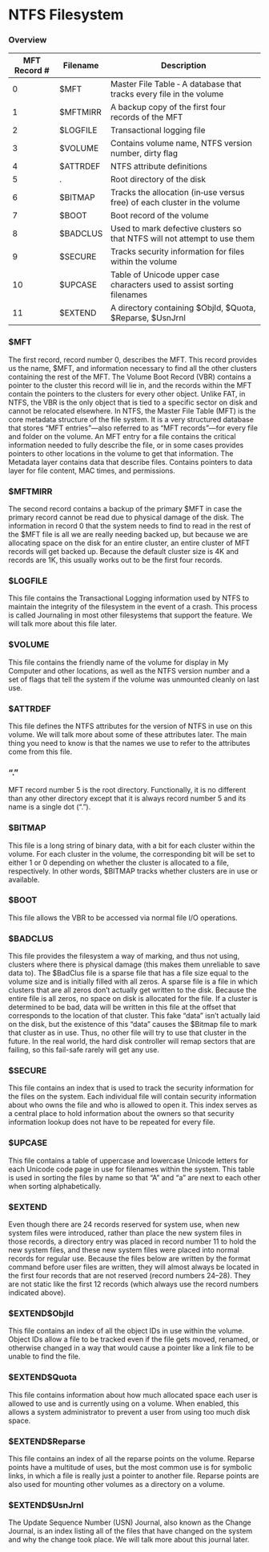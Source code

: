 # NTFS Filesystem

### Overview

| MFT Record # | Filename | Description                                                               |
|--------------|----------|---------------------------------------------------------------------------|
| 0            | $MFT     | Master File Table ‐ A database that tracks every file in the volume       |
| 1            | $MFTMIRR | A backup copy of the first four records of the MFT                        |
| 2            | $LOGFILE | Transactional logging file                                                |
| 3            | $VOLUME  | Contains volume name, NTFS version number, dirty flag                     |
| 4            | $ATTRDEF | NTFS attribute definitions                                                |
| 5            | .        | Root directory of the disk                                                |
| 6            | $BITMAP  | Tracks the allocation (in‐use versus free) of each cluster in the volume  |
| 7            | $BOOT    | Boot record of the volume                                                 |
| 8            | $BADCLUS | Used to mark defective clusters so that NTFS will not attempt to use them |
| 9            | $SECURE  | Tracks security information for files within the volume                   |
| 10           | $UPCASE  | Table of Unicode upper case characters used to assist sorting filenames   |
| 11           | $EXTEND  | A directory containing $ObjId, $Quota, $Reparse, $UsnJrnl                 |  

### $MFT
The first record, record number 0, describes the MFT. This record provides us the name, $MFT, and information necessary to find all the other clusters containing the rest of the MFT. The Volume Boot Record (VBR) contains a pointer to the cluster this record will lie in, and the records within the MFT contain the pointers to the clusters for every other object. Unlike FAT, in NTFS, the VBR is the only object that is tied to a specific sector on disk and cannot be relocated elsewhere. In NTFS, the Master File Table (MFT) is the core metadata structure of the file system. It is a very structured database that stores “MFT entries”—also referred to as “MFT records”—for every file and folder on the volume. An MFT entry for a file contains the critical information needed to fully describe the file, or in some cases provides pointers to other locations in the volume to get that information. The Metadata layer contains data that describe files. Contains pointers to data layer for file content, MAC times, and permissions.

### $MFTMIRR
The second record contains a backup of the primary $MFT in case the primary record cannot be read due to physical damage of the disk. The information in record 0 that the system needs to find to read in the rest of the $MFT file is all we are really needing backed up, but because we are allocating space on the disk for an entire cluster, an entire cluster of MFT records will get backed up. Because the default cluster size is 4K and records are 1K, this usually works out to be the first four records.

### $LOGFILE
This file contains the Transactional Logging information used by NTFS to maintain the integrity of the filesystem in the event of a crash. This process is called Journaling in most other filesystems that support the feature. We will talk more about this file later.

### $VOLUME
This file contains the friendly name of the volume for display in My Computer and other locations, as well as the NTFS version number and a set of flags that tell the system if the volume was unmounted cleanly on last use.

### $ATTRDEF
This file defines the NTFS attributes for the version of NTFS in use on this volume. We will talk more about some of these attributes later. The main thing you need to know is that the names we use to refer to the attributes come from this file.

### “.”
MFT record number 5 is the root directory. Functionally, it is no different than any other directory except that it is always record number 5 and its name is a single dot (“.”).

### $BITMAP
This file is a long string of binary data, with a bit for each cluster within the volume. For each cluster in the volume, the corresponding bit will be set to either 1 or 0 depending on whether the cluster is allocated to a file, respectively. In other words, $BITMAP tracks whether clusters are in use or available.

### $BOOT
This file allows the VBR to be accessed via normal file I/O operations.

### $BADCLUS
This file provides the filesystem a way of marking, and thus not using, clusters where there is physical damage (this makes them unreliable to save data to). The $BadClus file is a sparse file that has a file size equal to the volume size and is initially filled with all zeros. A sparse file is a file in which clusters that are all zeros don’t
actually get written to the disk. Because the entire file is all zeros, no space on disk is allocated for the file. If a cluster is determined to be bad, data will be written in this file at the offset that corresponds to the location of that cluster. This fake “data” isn’t actually laid on the disk, but the existence of this “data” causes the $Bitmap file to mark that cluster as in use. Thus, no other file will try to use that cluster in the future. In the real world, the hard disk controller will remap sectors that are failing, so this fail-safe rarely will get any use.

### $SECURE
This file contains an index that is used to track the security information for the files on the system. Each individual file will contain security information about who owns the file and who is allowed to open it. This index serves as a central place to hold information about the owners so that security information lookup does not have to be repeated for every file.

### $UPCASE
This file contains a table of uppercase and lowercase Unicode letters for each Unicode code page in use for filenames within the system. This table is used in sorting the files by name so that “A” and “a” are next to each other when sorting alphabetically.

### $EXTEND
Even though there are 24 records reserved for system use, when new system files were introduced, rather than place the new system files in those records, a directory entry was placed in record number 11 to hold the new system files, and these new system files were placed into normal records for regular use. Because the files below are written by the format command before user files are written, they will almost always be located in the first four records that are not reserved (record numbers 24–28). They are not static like the first 12 records (which always use the record numbers indicated above).

### $EXTEND\$ObjId
This file contains an index of all the object IDs in use within the volume. Object IDs allow a file to be tracked even if the file gets moved, renamed, or otherwise changed in a way that would cause a pointer like a link file to be unable to find the file.

### $EXTEND\$Quota
This file contains information about how much allocated space each user is allowed to use and is currently using on a volume. When enabled, this allows a system administrator to prevent a user from using too much disk space.

### $EXTEND\$Reparse
This file contains an index of all the reparse points on the volume. Reparse points have a multitude of uses, but the most common use is for symbolic links, in which a file is really just a pointer to another file. Reparse points are also used for mounting other volumes as a directory on a volume.

### $EXTEND\$UsnJrnl
The Update Sequence Number (USN) Journal, also known as the Change Journal, is an index listing all of the files that have changed on the system and why the change took place. We will talk more about this journal later.

